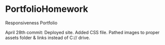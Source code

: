 # PortfolioHomework
Responsiveness Portfolio

April 28th commit:
    Deployed site.
    Added CSS file.
    Pathed images to proper assets folder  & links instead of C:// drive.
